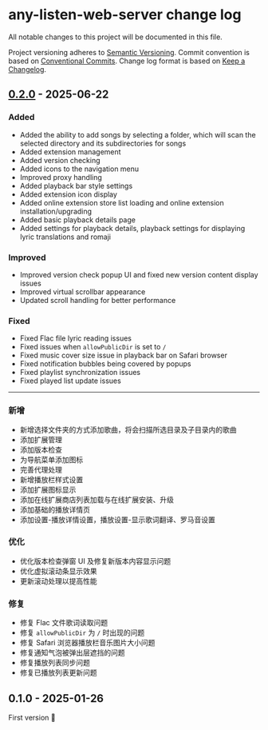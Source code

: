 # any-listen-web-server change log

All notable changes to this project will be documented in this file.

Project versioning adheres to [Semantic Versioning](http://semver.org/).
Commit convention is based on [Conventional Commits](http://conventionalcommits.org).
Change log format is based on [Keep a Changelog](http://keepachangelog.com/).

## [0.2.0](https://github.com/any-listen/any-listen-web-server/compare/v0.1.0...v0.2.0) - 2025-06-22

### Added

- Added the ability to add songs by selecting a folder, which will scan the selected directory and its subdirectories for songs
- Added extension management
- Added version checking
- Added icons to the navigation menu
- Improved proxy handling
- Added playback bar style settings
- Added extension icon display
- Added online extension store list loading and online extension installation/upgrading
- Added basic playback details page
- Added settings for playback details, playback settings for displaying lyric translations and romaji

### Improved

- Improved version check popup UI and fixed new version content display issues
- Improved virtual scrollbar appearance
- Updated scroll handling for better performance

### Fixed

- Fixed Flac file lyric reading issues
- Fixed issues when `allowPublicDir` is set to `/`
- Fixed music cover size issue in playback bar on Safari browser
- Fixed notification bubbles being covered by popups
- Fixed playlist synchronization issues
- Fixed played list update issues

---

### 新增

- 新增选择文件夹的方式添加歌曲，将会扫描所选目录及子目录内的歌曲
- 添加扩展管理
- 添加版本检查
- 为导航菜单添加图标
- 完善代理处理
- 新增播放栏样式设置
- 添加扩展图标显示
- 添加在线扩展商店列表加载与在线扩展安装、升级
- 添加基础的播放详情页
- 添加设置-播放详情设置，播放设置-显示歌词翻译、罗马音设置

### 优化

- 优化版本检查弹窗 UI 及修复新版本内容显示问题
- 优化虚拟滚动条显示效果
- 更新滚动处理以提高性能

### 修复

- 修复 Flac 文件歌词读取问题
- 修复 `allowPublicDir` 为 `/` 时出现的问题
- 修复 Safari 浏览器播放栏音乐图片大小问题
- 修复通知气泡被弹出层遮挡的问题
- 修复播放列表同步问题
- 修复已播放列表更新问题

## 0.1.0 - 2025-01-26

First version 🎉
